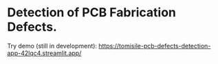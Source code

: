 # Detection of PCB Fabrication Defects.


Try demo (still in development): https://tomisile-pcb-defects-detection-app-42lqc4.streamlit.app/

